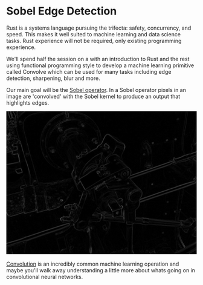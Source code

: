 # Sobel Edge Detection

Rust is a systems language pursuing the trifecta: safety, concurrency, and speed. This makes it well suited to machine learning and data science tasks. Rust experience will not be required, only existing programming experience. 

We'll spend half the session on a with an introduction to Rust and the rest using functional programming style to develop a machine learning primitive called Convolve which can be used for many tasks including edge detection, sharpening, blur and more. 

Our main goal will be the [Sobel operator](https://en.wikipedia.org/wiki/Sobel_operator). In a Sobel operator pixels in an image are 'convolved' with the Sobel kernel to produce an output that highlights edges.

![After Sobel](./images/valve_sobel.png)

[Convolution](https://en.wikipedia.org/wiki/Kernel_(image_processing)#Convolution) is an incredibly common machine learning operation and maybe you'll walk away understanding a little more about whats going on in convolutional neural networks.
